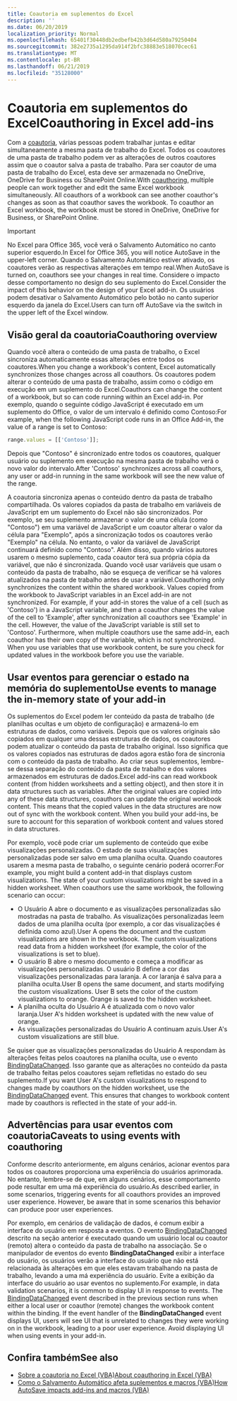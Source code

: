 ```yaml
---
title: Coautoria em suplementos do Excel
description: ''
ms.date: 06/20/2019
localization_priority: Normal
ms.openlocfilehash: 65401f30448db2edbefb42b3d64d580a79250404
ms.sourcegitcommit: 382e2735a1295da914f2bfc38883e518070cec61
ms.translationtype: MT
ms.contentlocale: pt-BR
ms.lasthandoff: 06/21/2019
ms.locfileid: "35128000"
---
```

# <a name="coauthoring-in-excel-add-ins"></a><span data-ttu-id="3ca21-102">Coautoria em suplementos do Excel</span><span class="sxs-lookup"><span data-stu-id="3ca21-102">Coauthoring in Excel add-ins</span></span>  

<span data-ttu-id="3ca21-p101">Com a [coautoria](https://support.office.com/article/Collaborate-on-Excel-workbooks-at-the-same-time-with-co-authoring-7152aa8b-b791-414c-a3bb-3024e46fb104), várias pessoas podem trabalhar juntas e editar simultaneamente a mesma pasta de trabalho do Excel. Todos os coautores de uma pasta de trabalho podem ver as alterações de outros coautores assim que o coautor salva a pasta de trabalho. Para ser coautor de uma pasta de trabalho do Excel, esta deve ser armazenada no OneDrive, OneDrive for Business ou SharePoint Online.</span><span class="sxs-lookup"><span data-stu-id="3ca21-p101">With [coauthoring](https://support.office.com/article/Collaborate-on-Excel-workbooks-at-the-same-time-with-co-authoring-7152aa8b-b791-414c-a3bb-3024e46fb104), multiple people can work together and edit the same Excel workbook simultaneously. All coauthors of a workbook can see another coauthor's changes as soon as that coauthor saves the workbook. To coauthor an Excel workbook, the workbook must be stored in OneDrive, OneDrive for Business, or SharePoint Online.</span></span>

> [!IMPORTANT]
> <span data-ttu-id="3ca21-106">No Excel para Office 365, você verá o Salvamento Automático no canto superior esquerdo.</span><span class="sxs-lookup"><span data-stu-id="3ca21-106">In Excel for Office 365, you will notice AutoSave in the upper-left corner.</span></span> <span data-ttu-id="3ca21-107">Quando o Salvamento Automático estiver ativado, os coautores verão as respectivas alterações em tempo real.</span><span class="sxs-lookup"><span data-stu-id="3ca21-107">When AutoSave is turned on, coauthors see your changes in real time.</span></span> <span data-ttu-id="3ca21-108">Considere o impacto desse comportamento no design do seu suplemento do Excel.</span><span class="sxs-lookup"><span data-stu-id="3ca21-108">Consider the impact of this behavior on the design of your Excel add-in.</span></span> <span data-ttu-id="3ca21-109">Os usuários podem desativar o Salvamento Automático pelo botão no canto superior esquerdo da janela do Excel.</span><span class="sxs-lookup"><span data-stu-id="3ca21-109">Users can turn off AutoSave via the switch in the upper left of the Excel window.</span></span>

## <a name="coauthoring-overview"></a><span data-ttu-id="3ca21-110">Visão geral da coautoria</span><span class="sxs-lookup"><span data-stu-id="3ca21-110">Coauthoring overview</span></span>

<span data-ttu-id="3ca21-111">Quando você altera o conteúdo de uma pasta de trabalho, o Excel sincroniza automaticamente essas alterações entre todos os coautores.</span><span class="sxs-lookup"><span data-stu-id="3ca21-111">When you change a workbook's content, Excel automatically synchronizes those changes across all coauthors.</span></span> <span data-ttu-id="3ca21-112">Os coautores podem alterar o conteúdo de uma pasta de trabalho, assim como o código em execução em um suplemento do Excel.</span><span class="sxs-lookup"><span data-stu-id="3ca21-112">Coauthors can change the content of a workbook, but so can code running within an Excel add-in.</span></span> <span data-ttu-id="3ca21-113">Por exemplo, quando o seguinte código JavaScript é executado em um suplemento do Office, o valor de um intervalo é definido como Contoso:</span><span class="sxs-lookup"><span data-stu-id="3ca21-113">For example, when the following JavaScript code runs in an Office Add-in, the value of a range is set to Contoso:</span></span>

```js
range.values = [['Contoso']];
```
<span data-ttu-id="3ca21-114">Depois que "Contoso" é sincronizado entre todos os coautores, qualquer usuário ou suplemento em execução na mesma pasta de trabalho verá o novo valor do intervalo.</span><span class="sxs-lookup"><span data-stu-id="3ca21-114">After 'Contoso' synchronizes across all coauthors, any user or add-in running in the same workbook will see the new value of the range.</span></span>

<span data-ttu-id="3ca21-p104">A coautoria sincroniza apenas o conteúdo dentro da pasta de trabalho compartilhada. Os valores copiados da pasta de trabalho em variáveis de JavaScript em um suplemento do Excel não são sincronizados. Por exemplo, se seu suplemento armazenar o valor de uma célula (como "Contoso") em uma variável de JavaScript e um coautor alterar o valor da célula para "Exemplo", após a sincronização todos os coautores verão "Exemplo" na célula. No entanto, o valor da variável de JavaScript continuará definido como "Contoso". Além disso, quando vários autores usarem o mesmo suplemento, cada coautor terá sua própria cópia da variável, que não é sincronizada. Quando você usar variáveis que usam o conteúdo da pasta de trabalho, não se esqueça de verificar se há valores atualizados na pasta de trabalho antes de usar a variável.</span><span class="sxs-lookup"><span data-stu-id="3ca21-p104">Coauthoring only synchronizes the content within the shared workbook. Values copied from the workbook to JavaScript variables in an Excel add-in are not synchronized. For example, if your add-in stores the value of a cell (such as 'Contoso') in a JavaScript variable, and then a coauthor changes the value of the cell to 'Example', after synchronization all coauthors see 'Example' in the cell. However, the value of the JavaScript variable is still set to 'Contoso'. Furthermore, when multiple coauthors use the same add-in, each coauthor has their own copy of the variable, which is not synchronized. When you use variables that use workbook content, be sure you check for updated values in the workbook before you use the variable.</span></span>

## <a name="use-events-to-manage-the-in-memory-state-of-your-add-in"></a><span data-ttu-id="3ca21-121">Usar eventos para gerenciar o estado na memória do suplemento</span><span class="sxs-lookup"><span data-stu-id="3ca21-121">Use events to manage the in-memory state of your add-in</span></span>

<span data-ttu-id="3ca21-p105">Os suplementos do Excel podem ler conteúdo da pasta de trabalho (de planilhas ocultas e um objeto de configuração) e armazená-lo em estruturas de dados, como variáveis. Depois que os valores originais são copiados em qualquer uma dessas estruturas de dados, os coautores podem atualizar o conteúdo da pasta de trabalho original. Isso significa que os valores copiados nas estruturas de dados agora estão fora de sincronia com o conteúdo da pasta de trabalho. Ao criar seus suplementos, lembre-se dessa separação do conteúdo da pasta de trabalho e dos valores armazenados em estruturas de dados.</span><span class="sxs-lookup"><span data-stu-id="3ca21-p105">Excel add-ins can read workbook content (from hidden worksheets and a setting object), and then store it in data structures such as variables. After the original values are copied into any of these data structures, coauthors can update the original workbook content. This means that the copied values in the data structures are now out of sync with the workbook content. When you build your add-ins, be sure to account for this separation of workbook content and values stored in data structures.</span></span>

<span data-ttu-id="3ca21-p106">Por exemplo, você pode criar um suplemento de conteúdo que exibe visualizações personalizadas. O estado de suas visualizações personalizadas pode ser salvo em uma planilha oculta. Quando coautores usarem a mesma pasta de trabalho, o seguinte cenário poderá ocorrer:</span><span class="sxs-lookup"><span data-stu-id="3ca21-p106">For example, you might build a content add-in that displays custom visualizations. The state of your custom visualizations might be saved in a hidden worksheet. When coauthors use the same workbook, the following scenario can occur:</span></span>

- <span data-ttu-id="3ca21-p107">O Usuário A abre o documento e as visualizações personalizadas são mostradas na pasta de trabalho. As visualizações personalizadas leem dados de uma planilha oculta (por exemplo, a cor das visualizações é definida como azul).</span><span class="sxs-lookup"><span data-stu-id="3ca21-p107">User A opens the document and the custom visualizations are shown in the workbook. The custom visualizations read data from a hidden worksheet (for example, the color of the visualizations is set to blue).</span></span>
- <span data-ttu-id="3ca21-p108">O usuário B abre o mesmo documento e começa a modificar as visualizações personalizadas. O usuário B define a cor das visualizações personalizadas para laranja. A cor laranja é salva para a planilha oculta.</span><span class="sxs-lookup"><span data-stu-id="3ca21-p108">User B opens the same document, and starts modifying the custom visualizations. User B sets the color of the custom visualizations to orange. Orange is saved to the hidden worksheet.</span></span>
- <span data-ttu-id="3ca21-134">A planilha oculta do Usuário A é atualizada com o novo valor laranja.</span><span class="sxs-lookup"><span data-stu-id="3ca21-134">User A's hidden worksheet is updated with the new value of orange.</span></span>
- <span data-ttu-id="3ca21-135">As visualizações personalizadas do Usuário A continuam azuis.</span><span class="sxs-lookup"><span data-stu-id="3ca21-135">User A's custom visualizations are still blue.</span></span>

<span data-ttu-id="3ca21-p109">Se quiser que as visualizações personalizadas do Usuário A respondam às alterações feitas pelos coautores na planilha oculta, use o evento [BindingDataChanged](/javascript/api/office/office.bindingdatachangedeventargs). Isso garante que as alterações no conteúdo da pasta de trabalho feitas pelos coautores sejam refletidas no estado do seu suplemento.</span><span class="sxs-lookup"><span data-stu-id="3ca21-p109">If you want User A's custom visualizations to respond to changes made by coauthors on the hidden worksheet, use the [BindingDataChanged](/javascript/api/office/office.bindingdatachangedeventargs) event. This ensures that changes to workbook content made by coauthors is reflected in the state of your add-in.</span></span>

## <a name="caveats-to-using-events-with-coauthoring"></a><span data-ttu-id="3ca21-138">Advertências para usar eventos com coautoria</span><span class="sxs-lookup"><span data-stu-id="3ca21-138">Caveats to using events with coauthoring</span></span>

<span data-ttu-id="3ca21-p110">Conforme descrito anteriormente, em alguns cenários, acionar eventos para todos os coautores proporciona uma experiência do usuários aprimorada. No entanto, lembre-se de que, em alguns cenários, esse comportamento pode resultar em uma má experiência do usuário.</span><span class="sxs-lookup"><span data-stu-id="3ca21-p110">As described earlier, in some scenarios, triggering events for all coauthors provides an improved user experience. However, be aware that in some scenarios this behavior can produce poor user experiences.</span></span> 

<span data-ttu-id="3ca21-p111">Por exemplo, em cenários de validação de dados, é comum exibir a interface do usuário em resposta a eventos. O evento [BindingDataChanged](/javascript/api/office/office.bindingdatachangedeventargs) descrito na seção anterior é executado quando um usuário local ou coautor (remoto) altera o conteúdo da pasta de trabalho na associação. Se o manipulador de eventos do evento **BindingDataChanged** exibir a interface do usuário, os usuários verão a interface do usuário que não está relacionada às alterações em que eles estavam trabalhando na pasta de trabalho, levando a uma má experiência do usuário. Evite a exibição da interface do usuário ao usar eventos no suplemento.</span><span class="sxs-lookup"><span data-stu-id="3ca21-p111">For example, in data validation scenarios, it is common to display UI in response to events. The [BindingDataChanged](/javascript/api/office/office.bindingdatachangedeventargs) event described in the previous section runs when either a local user or coauthor (remote) changes the workbook content within the binding. If the event handler of the **BindingDataChanged** event displays UI, users will see UI that is unrelated to changes they were working on in the workbook, leading to a poor user experience. Avoid displaying UI when using events in your add-in.</span></span>

## <a name="see-also"></a><span data-ttu-id="3ca21-145">Confira também</span><span class="sxs-lookup"><span data-stu-id="3ca21-145">See also</span></span>

- [<span data-ttu-id="3ca21-146">Sobre a coautoria no Excel (VBA)</span><span class="sxs-lookup"><span data-stu-id="3ca21-146">About coauthoring in Excel (VBA)</span></span>](/office/vba/excel/concepts/about-coauthoring-in-excel)
- [<span data-ttu-id="3ca21-147">Como o Salvamento Automático afeta suplementos e macros (VBA)</span><span class="sxs-lookup"><span data-stu-id="3ca21-147">How AutoSave impacts add-ins and macros (VBA)</span></span>](/office/vba/library-reference/concepts/how-autosave-impacts-addins-and-macros)
